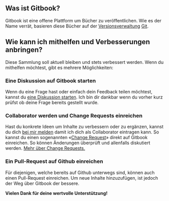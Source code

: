 ## Was ist Gitbook?

Gitbook ist eine offene Plattform um Bücher zu veröffentlichen. Wie es der Name verrät, basieren diese Bücher auf der [Versionsverwaltung](https://de.wikipedia.org/wiki/Versionsverwaltung) [Git](https://de.wikipedia.org/wiki/Git).

## Wie kann ich mithelfen und Verbesserungen anbringen?

Diese Sammlung soll aktuell bleiben und stets verbessert werden. Wenn du mithelfen möchtest, gibt es mehrere Möglichkeiten:

### Eine Diskussion auf Gitbook starten

Wenn du eine Frage hast oder einfach dein Feedback teilen möchtest, kannst du [eine Diskussion starten](https://www.gitbook.com/book/pixelstrolch/barrierefreies-pdf/discussions). Ich bin dir dankbar wenn du vorher kurz prüfst ob deine Frage bereits gestellt wurde.

### Collaborator werden und Change Requests einreichen

Hast du konkrete Ideen um Inhalte zu verbessern oder zu ergänzen, kannst du dich [bei mir melden](mailto:email@pixelstrol.ch) damit ich dich als Collaborator eintragen kann. So kannst du einen sogenannten «[Change Request](https://www.gitbook.com/book/pixelstrolch/barrierefreies-pdf/changes)» direkt auf Gitbook einreichen. So können Änderungen überprüft und allenfalls diskutiert werden. [Mehr über Change Requests.](https://help.gitbook.com/books/what-are-change-requests.html)

### Ein Pull-Request auf Github einreichen

Für diejenigen, welche bereits auf Github unterwegs sind, können auch einen Pull-Request einreichen. Um neue Inhalte hinzuzufügen, ist jedoch der Weg über Gitbook der bessere.

**Vielen Dank für deine wertvolle Unterstützung!**

